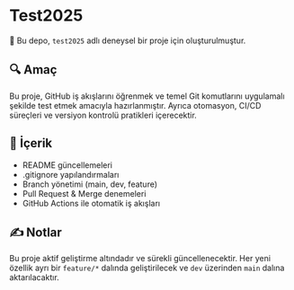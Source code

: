 # Test2025

🚀 Bu depo, `test2025` adlı deneysel bir proje için oluşturulmuştur.

## 🔍 Amaç

Bu proje, GitHub iş akışlarını öğrenmek ve temel Git komutlarını uygulamalı şekilde test etmek amacıyla hazırlanmıştır. Ayrıca otomasyon, CI/CD süreçleri ve versiyon kontrolü pratikleri içerecektir.

## 🧩 İçerik

- README güncellemeleri
- .gitignore yapılandırmaları
- Branch yönetimi (main, dev, feature)
- Pull Request & Merge denemeleri
- GitHub Actions ile otomatik iş akışları

## ✍️ Notlar

Bu proje aktif geliştirme altındadır ve sürekli güncellenecektir. Her yeni özellik ayrı bir `feature/*` dalında geliştirilecek ve `dev` üzerinden `main` dalına aktarılacaktır.
